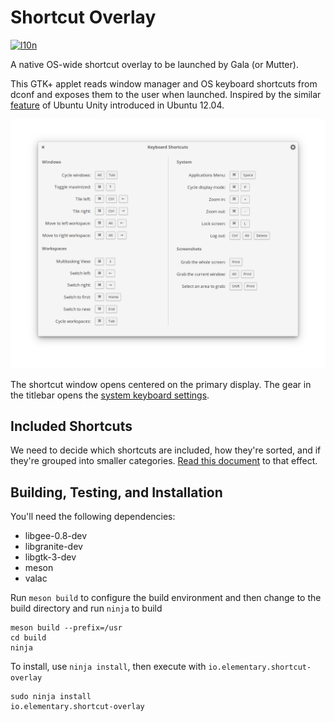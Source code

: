 # Shortcut Overlay
[![l10n](https://l10n.elementary.io/widgets/desktop/shortcut-overlay/svg-badge.svg)](https://l10n.elementary.io/projects/desktop/shortcut-overlay)

A native OS-wide shortcut overlay to be launched by Gala (or Mutter).

This GTK+ applet reads window manager and OS keyboard shortcuts from dconf
and exposes them to the user when launched. Inspired by the similar [feature][1]
of Ubuntu Unity introduced in Ubuntu 12.04.

![Screenshot](/data/Screenshot@2x.png)

The shortcut window opens centered on the primary display. The gear in the titlebar opens the [system keyboard settings](settings://input/keyboard/shortcuts).

## Included Shortcuts

We need to decide which shortcuts are included, how they're sorted, and if they're grouped into smaller categories. [Read this document](https://paper.dropbox.com/doc/elementary-OS-Shortcut-Overlay-z3oP5UefS11B2OpOZpKE5?_tk=share_copylink) to that effect.

## Building, Testing, and Installation

You'll need the following dependencies:
* libgee-0.8-dev
* libgranite-dev
* libgtk-3-dev
* meson
* valac


Run `meson build` to configure the build environment and then change to the build directory and run `ninja` to build

    meson build --prefix=/usr
    cd build
    ninja

To install, use `ninja install`, then execute with `io.elementary.shortcut-overlay`

    sudo ninja install
    io.elementary.shortcut-overlay



[1]: https://bugs.launchpad.net/ayatana-design/+bug/855532
